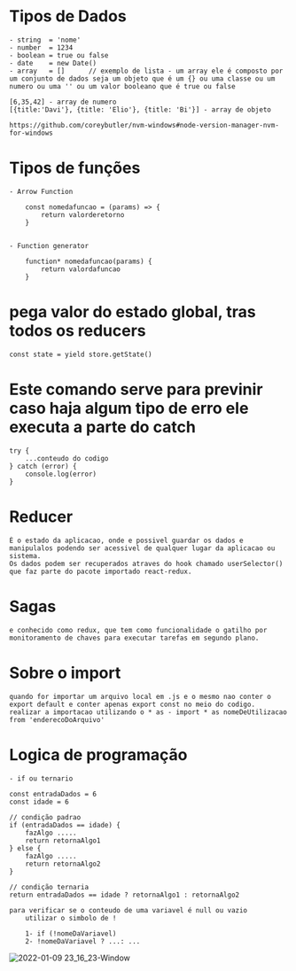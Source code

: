 # Tipos de Dados
    - string  = 'nome'
    - number  = 1234
    - boolean = true ou false
    - date    = new Date()
    - array   = []      // exemplo de lista - um array ele é composto por um conjunto de dados seja um objeto que é um {} ou uma classe ou um numero ou uma '' ou um valor booleano que é true ou false

    [6,35,42] - array de numero
    [{title:'Davi'}, {title: 'Elio'}, {title: 'Bi'}] - array de objeto

    https://github.com/coreybutler/nvm-windows#node-version-manager-nvm-for-windows



# Tipos de funções

    - Arrow Function

        const nomedafuncao = (params) => {
            return valorderetorno
        }

    
    - Function generator

        function* nomedafuncao(params) {
            return valordafuncao
        }


# pega valor do estado global, tras todos os reducers 
    
    const state = yield store.getState() 


# Este comando serve para previnir caso haja algum tipo de erro ele executa a parte do catch

    try {
        ...conteudo do codigo
	} catch (error) {
        console.log(error)
    }

# Reducer
    É o estado da aplicacao, onde e possivel guardar os dados e manipulalos podendo ser acessivel de qualquer lugar da aplicacao ou sistema.
    Os dados podem ser recuperados atraves do hook chamado userSelector() que faz parte do pacote importado react-redux.

# Sagas
    e conhecido como redux, que tem como funcionalidade o gatilho por monitoramento de chaves para executar tarefas em segundo plano. 

# Sobre o import
    quando for importar um arquivo local em .js e o mesmo nao conter o export default e conter apenas export const no meio do codigo.
    realizar a importacao utilizando o * as - import * as nomeDeUtilizacao from 'enderecoDoArquivo'


# Logica de programação

    - if ou ternario

    const entradaDados = 6
    const idade = 6

    // condição padrao
    if (entradaDados == idade) {
        fazAlgo .....
        return retornaAlgo1
    } else {
        fazAlgo .....
        return retornaAlgo2
    }

    // condição ternaria
    return entradaDados == idade ? retornaAlgo1 : retornaAlgo2

    para verificar se o conteudo de uma variavel é null ou vazio
        utilizar o simbolo de !
        
        1- if (!nomeDaVariavel)        
        2- !nomeDaVariavel ? ...: ...
	
	
	
	
![2022-01-09 23_16_23-Window](https://user-images.githubusercontent.com/81816418/148711381-0e7b7074-691a-4c31-b527-8dd7d24b2010.png)


	
